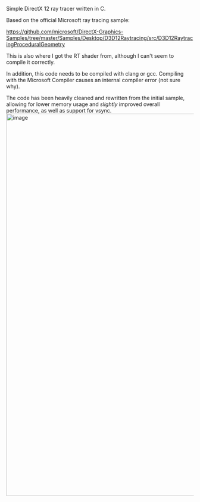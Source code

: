 Simple DirectX 12 ray tracer written in C.

Based on the official Microsoft ray tracing sample:

https://github.com/microsoft/DirectX-Graphics-Samples/tree/master/Samples/Desktop/D3D12Raytracing/src/D3D12RaytracingProceduralGeometry

This is also where I got the RT shader from, although I can't seem to compile it correctly.

In addition, this code needs to be compiled with clang or gcc. Compiling with the Microsoft Compiler causes an internal compiler error (not sure why).

The code has been heavily cleaned and rewritten from the initial sample, allowing for lower memory usage and *slightly* improved overall performance, as well as support for vsync.
<img width="1919" height="1027" alt="image" src="https://github.com/user-attachments/assets/5b621c6d-9c67-4934-93fb-4c063fc854d3" />
